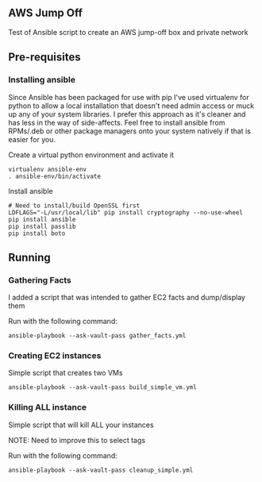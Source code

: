 ## AWS Jump Off

Test of Ansible script to create an AWS jump-off box and private network


## Pre-requisites

### Installing ansible

Since Ansible has been packaged for use with pip I've used virtualenv for python to allow a local installation that doesn't need admin access or muck up any of your system libraries.  I prefer this approach as it's cleaner and has less in the way of side-affects.  Feel free to install ansible from RPMs/.deb or other package managers onto your system natively if that is easier for you.

Create a virtual python environment and activate it

```
virtualenv ansible-env
. ansible-env/bin/activate
```

Install ansible

```
# Need to install/build OpenSSL first 
LDFLAGS="-L/usr/local/lib" pip install cryptography --no-use-wheel
pip install ansible
pip install passlib
pip install boto 
```

## Running

### Gathering Facts

I added a script that was intended to gather EC2 facts and dump/display them

Run with the following command:

```
ansible-playbook --ask-vault-pass gather_facts.yml
```

### Creating EC2 instances

Simple script that creates two VMs

```
ansible-playbook --ask-vault-pass build_simple_vm.yml
```

### Killing ALL instance

Simple script that will kill ALL your instances

NOTE: Need to improve this to select tags

Run with the following command:

```
ansible-playbook --ask-vault-pass cleanup_simple.yml
```


